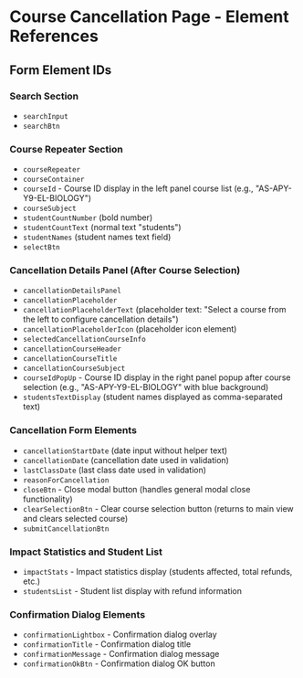 # Course Cancellation Page - Element References

## Form Element IDs

### Search Section
- `searchInput`
- `searchBtn`

### Course Repeater Section
- `courseRepeater`
- `courseContainer`
- `courseId` - Course ID display in the left panel course list (e.g., "AS-APY-Y9-EL-BIOLOGY")
- `courseSubject`
- `studentCountNumber` (bold number)
- `studentCountText` (normal text "students")
- `studentNames` (student names text field)
- `selectBtn`

### Cancellation Details Panel (After Course Selection)
- `cancellationDetailsPanel`
- `cancellationPlaceholder`
- `cancellationPlaceholderText` (placeholder text: "Select a course from the left to configure cancellation details")
- `cancellationPlaceholderIcon` (placeholder icon element)
- `selectedCancellationCourseInfo`
- `cancellationCourseHeader`
- `cancellationCourseTitle`
- `cancellationCourseSubject`
- `courseIdPopUp` - Course ID display in the right panel popup after course selection (e.g., "AS-APY-Y9-EL-BIOLOGY" with blue background)
- `studentsTextDisplay` (student names displayed as comma-separated text)

### Cancellation Form Elements
- `cancellationStartDate` (date input without helper text)
- `cancellationDate` (cancellation date used in validation)
- `lastClassDate` (last class date used in validation)
- `reasonForCancellation`
- `closeBtn` - Close modal button (handles general modal close functionality)
- `clearSelectionBtn` - Clear course selection button (returns to main view and clears selected course)
- `submitCancellationBtn`

### Impact Statistics and Student List
- `impactStats` - Impact statistics display (students affected, total refunds, etc.)
- `studentsList` - Student list display with refund information

### Confirmation Dialog Elements
- `confirmationLightbox` - Confirmation dialog overlay
- `confirmationTitle` - Confirmation dialog title
- `confirmationMessage` - Confirmation dialog message
- `confirmationOkBtn` - Confirmation dialog OK button